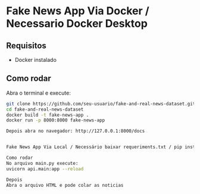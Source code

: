 # Fake News App Via Docker / Necessario Docker Desktop 

## Requisitos
- Docker instalado

## Como rodar
Abra o terminal e execute:

```bash
git clone https://github.com/seu-usuario/fake-and-real-news-dataset.git
cd fake-and-real-news-dataset
docker build -t fake-news-app .
docker run -p 8000:8000 fake-news-app

Depois abra no navegador: http://127.0.0.1:8000/docs


Fake News App Via Local / Necessário baixar requeriments.txt / pip install -r requirements.txt

Como rodar
No arquivo main.py execute:
uvicorn api.main:app --reload

Depois
Abra o arquivo HTML e pode colar as noticias
